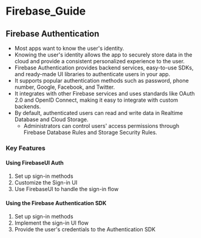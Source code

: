 # Firebase_Guide
## Firebase Authentication
- Most apps want to know the user's identity.
- Knowing the user's identity allows the app to securely store data in the cloud and provide a consistent personalized experience to the user.
- Firebase Authentication provides backend services, easy-to-use SDKs, and ready-made UI libraries to authenticate users in your app.
- It supports popular authentication methods such as password, phone number, Google, Facebook, and Twitter.
- It integrates with other Firebase services and uses standards like OAuth 2.0 and OpenID Connect, making it easy to integrate with custom backends.
- By default, authenticated users can read and write data in Realtime Database and Cloud Storage.
  - Administrators can control users' access permissions through Firebase Database Rules and Storage Security Rules.

### Key Features

#### Using FirebaseUI Auth

1. Set up sign-in methods
2. Customize the Sign-in UI
3. Use FirebaseUI to handle the sign-in flow

#### Using the Firebase Authentication SDK

1. Set up sign-in methods
2. Implement the sign-in UI flow
3. Provide the user's credentials to the Authentication SDK
